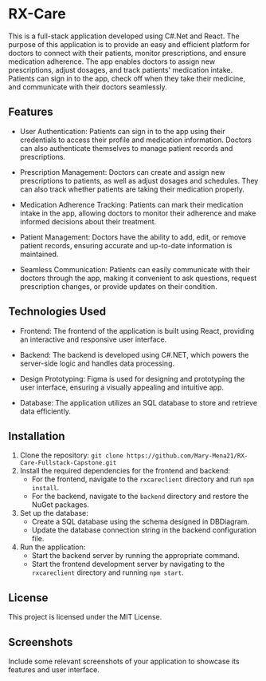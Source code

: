 # RX-Care

This is a full-stack application developed using C#.Net and React. The purpose of this application is to provide an easy and efficient platform for doctors to connect with their patients, monitor prescriptions, and ensure medication adherence. The app enables doctors to assign new prescriptions, adjust dosages, and track patients' medication intake. Patients can sign in to the app, check off when they take their medicine, and communicate with their doctors seamlessly.

## Features

- User Authentication: Patients can sign in to the app using their credentials to access their profile and medication information. Doctors can also authenticate themselves to manage patient records and prescriptions.

- Prescription Management: Doctors can create and assign new prescriptions to patients, as well as adjust dosages and schedules. They can also track whether patients are taking their medication properly.

- Medication Adherence Tracking: Patients can mark their medication intake in the app, allowing doctors to monitor their adherence and make informed decisions about their treatment.

- Patient Management: Doctors have the ability to add, edit, or remove patient records, ensuring accurate and up-to-date information is maintained.

- Seamless Communication: Patients can easily communicate with their doctors through the app, making it convenient to ask questions, request prescription changes, or provide updates on their condition.

## Technologies Used

- Frontend: The frontend of the application is built using React, providing an interactive and responsive user interface.

- Backend: The backend is developed using C#.NET, which powers the server-side logic and handles data processing.

- Design Prototyping: Figma is used for designing and prototyping the user interface, ensuring a visually appealing and intuitive app.

- Database: The application utilizes an SQL database to store and retrieve data efficiently.

## Installation

1. Clone the repository: `git clone https://github.com/Mary-Mena21/RX-Care-Fullstack-Capstone.git`
2. Install the required dependencies for the frontend and backend:
   - For the frontend, navigate to the `rxcareclient` directory and run `npm install`.
   - For the backend, navigate to the `backend` directory and restore the NuGet packages.
3. Set up the database:
   - Create a SQL database using the schema designed in DBDiagram.
   - Update the database connection string in the backend configuration file.
4. Run the application:
   - Start the backend server by running the appropriate command.
   - Start the frontend development server by navigating to the `rxcareclient` directory and running `npm start`.

## License

This project is licensed under the MIT License.

## Screenshots

Include some relevant screenshots of your application to showcase its features and user interface.

